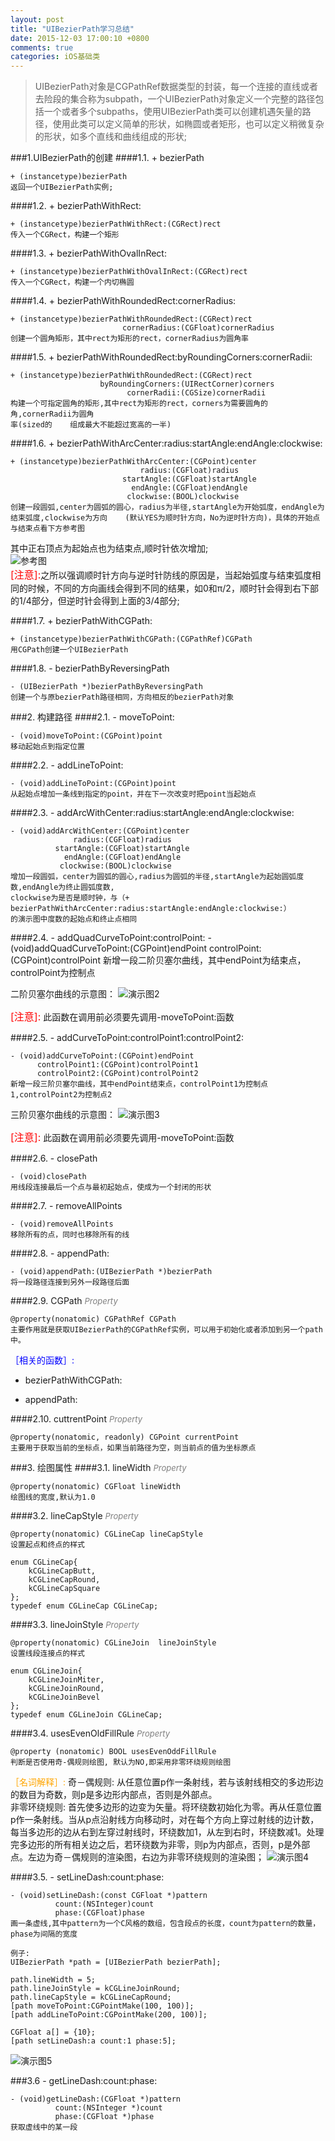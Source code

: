 ```yaml
---
layout: post
title: "UIBezierPath学习总结"
date: 2015-12-03 17:00:10 +0800
comments: true
categories: iOS基础类
---
```


<link rel="stylesheet" href="http://yandex.st/highlightjs/6.2/styles/googlecode.min.css">
 
<script src="http://code.jquery.com/jquery-1.7.2.min.js"></script>
<script src="http://yandex.st/highlightjs/6.2/highlight.min.js"></script>
 
<script>hljs.initHighlightingOnLoad();</script>
<script type="text/javascript">
 $(document).ready(function(){
      $("h2,h3,h4,h5,h6").each(function(i,item){
        var tag = $(item).get(0).localName;
        $(item).attr("id","wow"+i);
        $("#category").append('<a class="new'+tag+'" href="#wow'+i+'">'+$(this).text()+'</a></br>');
        $(".newh2").css("margin-left",0);
        $(".newh3").css("margin-left",20);
        $(".newh4").css("margin-left",40);
        $(".newh5").css("margin-left",60);
        $(".newh6").css("margin-left",80);
      });
 });
</script>
<div id="category"></div>

> UIBezierPath对象是CGPathRef数据类型的封装，每一个连接的直线或者去险段的集合称为subpath，一个UIBezierPath对象定义一个完整的路径包括一个或者多个subpaths，使用UIBezierPath类可以创建机遇矢量的路径，使用此类可以定义简单的形状，如椭圆或者矩形，也可以定义稍微复杂的形状，如多个直线和曲线组成的形状;

###1.UIBezierPath的创建
####1.1. + bezierPath

	+ (instancetype)bezierPath
	返回一个UIBezierPath实例;
####1.2. + bezierPathWithRect:

	+ (instancetype)bezierPathWithRect:(CGRect)rect
	传入一个CGRect，构建一个矩形
	
####1.3. + bezierPathWithOvalInRect:

	+ (instancetype)bezierPathWithOvalInRect:(CGRect)rect
	传入一个CGRect，构建一个内切椭圆
####1.4. + bezierPathWithRoundedRect:cornerRadius:

	+ (instancetype)bezierPathWithRoundedRect:(CGRect)rect
                             cornerRadius:(CGFloat)cornerRadius
    创建一个圆角矩形，其中rect为矩形的rect，cornerRadius为圆角率
                             
####1.5. + bezierPathWithRoundedRect:byRoundingCorners:cornerRadii:

	+ (instancetype)bezierPathWithRoundedRect:(CGRect)rect
                        byRoundingCorners:(UIRectCorner)corners
                              cornerRadii:(CGSize)cornerRadii
	构建一个可指定圆角的矩形,其中rect为矩形的rect，corners为需要圆角的角,cornerRadii为圆角
	率(sized的	组成最大不能超过宽高的一半)
	
####1.6. + bezierPathWithArcCenter:radius:startAngle:endAngle:clockwise:

	+ (instancetype)bezierPathWithArcCenter:(CGPoint)center
                                 radius:(CGFloat)radius
                             startAngle:(CGFloat)startAngle
                               endAngle:(CGFloat)endAngle
                              clockwise:(BOOL)clockwise
	创建一段圆弧,center为圆弧的圆心，radius为半径,startAngle为开始弧度，endAngle为结束弧度,clockwise为方向	(默认YES为顺时针方向，No为逆时针方向)，具体的开始点与结束点看下方参考图	
其中正右顶点为起始点也为结束点,顺时针依次增加;	
![参考图](http://7xopon.com1.z0.glb.clouddn.com/2015120401.png)  
<font color=red size=3>[注意]:</font>之所以强调顺时针方向与逆时针防线的原因是，当起始弧度与结束弧度相同的时候，不同的方向画线会得到不同的结果，如0和π/2，顺时针会得到右下部的1/4部分，但逆时针会得到上面的3/4部分;

####1.7. + bezierPathWithCGPath:

	+ (instancetype)bezierPathWithCGPath:(CGPathRef)CGPath
	用CGPath创建一个UIBezierPath
	
####1.8. - bezierPathByReversingPath

	- (UIBezierPath *)bezierPathByReversingPath
	创建一个与原bezierPath路径相同，方向相反的bezierPath对象
	
###2. 构建路径
####2.1. - moveToPoint:

	- (void)moveToPoint:(CGPoint)point
	移动起始点到指定位置
	
####2.2. - addLineToPoint:

	- (void)addLineToPoint:(CGPoint)point
	从起始点增加一条线到指定的point，并在下一次改变时把point当起始点
	
####2.3. - addArcWithCenter:radius:startAngle:endAngle:clockwise:

	- (void)addArcWithCenter:(CGPoint)center
                  radius:(CGFloat)radius
              startAngle:(CGFloat)startAngle
                endAngle:(CGFloat)endAngle
               clockwise:(BOOL)clockwise
	增加一段圆弧，center为圆弧的圆心,radius为圆弧的半径,startAngle为起始圆弧度数,endAngle为终止圆弧度数,
	clockwise为是否是顺时钟，与（+ bezierPathWithArcCenter:radius:startAngle:endAngle:clockwise:）
	的演示图中度数的起始点和终止点相同
	
####2.4. - addQuadCurveToPoint:controlPoint:
	- (void)addQuadCurveToPoint:(CGPoint)endPoint
               controlPoint:(CGPoint)controlPoint
    新增一段二阶贝塞尔曲线，其中endPoint为结束点，controlPoint为控制点
    
二阶贝塞尔曲线的示意图：
![演示图2](http://7xopon.com1.z0.glb.clouddn.com/2015120402.png)
    
<font color=red size=3>[注意]:</font>  此函数在调用前必须要先调用-moveToPoint:函数
	
####2.5. - addCurveToPoint:controlPoint1:controlPoint2:

	- (void)addCurveToPoint:(CGPoint)endPoint
          controlPoint1:(CGPoint)controlPoint1
          controlPoint2:(CGPoint)controlPoint2
    新增一段三阶贝塞尔曲线，其中endPoint结束点，controlPoint1为控制点1,controlPoint2为控制点2
          
 三阶贝塞尔曲线的示意图：
![演示图3](http://7xopon.com1.z0.glb.clouddn.com/2015120403.png)
    
<font color=red size=3>[注意]:</font>  此函数在调用前必须要先调用-moveToPoint:函数   

####2.6. - closePath

	- (void)closePath
	用线段连接最后一个点与最初起始点，使成为一个封闭的形状
	
####2.7. - removeAllPoints

	- (void)removeAllPoints
	移除所有的点，同时也移除所有的线
	
####2.8. - appendPath:

	- (void)appendPath:(UIBezierPath *)bezierPath
	将一段路径连接到另外一段路径后面
	
####2.9. CGPath <font color=gray size=2>*Property*</font>

	@property(nonatomic) CGPathRef CGPath
	主要作用就是获取UIBezierPath的CGPathRef实例，可以用于初始化或者添加到另一个path中。
<font color=blue>［相关的函数］:</font>   
+ bezierPathWithCGPath:    
- appendPath:

####2.10. cuttrentPoint  <font color=gray size=2>*Property*</font>

	@property(nonatomic, readonly) CGPoint currentPoint
	主要用于获取当前的坐标点，如果当前路径为空，则当前点的值为坐标原点
	
###3. 绘图属性
####3.1. lineWidth  <font color=gray size=2>*Property*</font>

	@property(nonatomic) CGFloat lineWidth
	绘图线的宽度,默认为1.0
	
####3.2. lineCapStyle <font color=gray size=2>*Property*</font>

	@property(nonatomic) CGLineCap lineCapStyle
	设置起点和终点的样式
	
	enum CGLineCap{
		kCGLineCapButt,
		kCGLineCapRound,
		kCGLineCapSquare 
	};
	typedef enum CGLineCap CGLineCap;
	
####3.3. lineJoinStyle <font color=gray size=2>*Property*</font>

	@property(nonatomic) CGLineJoin  lineJoinStyle
	设置线段连接点的样式
	
	enum CGLineJoin{
	 	kCGLineJoinMiter,  
		kCGLineJoinRound,
		kCGLineJoinBevel 
	}; 
	typedef enum CGLineJoin CGLineCap;

####3.4. usesEvenOldFillRule <font color=gray size=2>*Property*</font>

	@property (nonatomic) BOOL usesEvenOddFillRule
	判断是否使用奇-偶规则绘图, 默认为NO,即采用非零环绕规则绘图

<font color=orange>［名词解释］:</font> 奇－偶规则: 从任意位置p作一条射线，若与该射线相交的多边形边的数目为奇数，则p是多边形内部点，否则是外部点。  
非零环绕规则:	首先使多边形的边变为矢量。将环绕数初始化为零。再从任意位置p作一条射线。当从p点沿射线方向移动时，对在每个方向上穿过射线的边计数，每当多边形的边从右到左穿过射线时，环绕数加1，从左到右时，环绕数减1。处理完多边形的所有相关边之后，若环绕数为非零，则p为内部点，否则，p是外部点。左边为奇－偶规则的渲染图，右边为非零环绕规则的渲染图；
![演示图4](http://7xopon.com1.z0.glb.clouddn.com/2015120404.png)

####3.5. - setLineDash:count:phase:

	- (void)setLineDash:(const CGFloat *)pattern
              count:(NSInteger)count
              phase:(CGFloat)phase
    画一条虚线,其中pattern为一个C风格的数组，包含段点的长度，count为pattern的数量，phase为间隔的宽度
	
	例子:    
	UIBezierPath *path = [UIBezierPath bezierPath];
 
    path.lineWidth = 5;
    path.lineJoinStyle = kCGLineJoinRound;
    path.lineCapStyle = kCGLineCapRound;
    [path moveToPoint:CGPointMake(100, 100)];
    [path addLineToPoint:CGPointMake(200, 100)];
    
    CGFloat a[] = {10};
    [path setLineDash:a count:1 phase:5];

![演示图5](http://7xopon.com1.z0.glb.clouddn.com/2015120406.png)

###3.6 - getLineDash:count:phase:
	
	- (void)getLineDash:(CGFloat *)pattern
              count:(NSInteger *)count
              phase:(CGFloat *)phase
	获取虚线中的某一段

	
	

